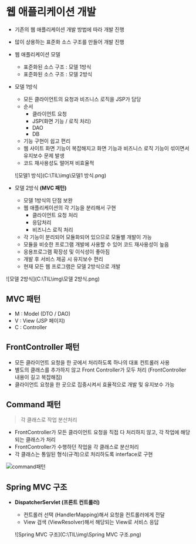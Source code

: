 # 웹 애플리케이션 개발

- 기존의 웹 애플리케이션 개발 방법에 따라 개발 진행

- 많이 상용하는 표준화 소스 구조를 만들어 개발 진행

- 웹 애플리케이션 모델

  - 표준화된 소스 구조 : 모델 1방식
  - 표준화된 소스 구조 : 모델 2방식

- 모델 1방식

  - 모든 클라이언트의 요청과 비즈니스 로직을 JSP가 담당
  - 순서
    - 클라이언트 요청
    - JSP(화면 기능 / 로직 처리)
    - DAO
    - DB
  - 기능 구현이 쉽고 편리
  - 웹 사이트 화면 기능이 복잡해지고 화면 기능과 비즈니스 로직 기능이 섞이면서 유지보수 문제 발생
  - 코드 재사용성도 떨어져 비효율적

  ![모델1 방식](C:\TIL\img\모델1 방식.png)

- 모델 2방식 **(MVC 패턴)**

  - 모델 1방식의 단점 보완
  - 웹 애플리케이션의 각 기능을 분리해서 구현
    - 클라이언트 요청 처리
    - 응답처리
    - 비즈니스 로직 처리
  - 각 기능이 분리되어 모듈화되어 있으므로 모듈별 개발이 가능
  - 모듈을 비슷한 프로그램 개발에 사용할 수 있어 코드 재사용성이 높음
  - 응용프로그램 확장성 및 이식성이 좋아짐
  - 개발 후 서비스 제공 시 유지보수 편리
  - 현재 모든 웹 프로그램은 모델 2방식으로 개발

![모델 2방식](C:\TIL\img\모델 2방식.png)



## MVC 패턴

- M : Model (DTO / DAO)
- V : View (JSP 페이지)
- C : Controller



## FrontController  패턴

- 모든 클라이언트 요청을 한 곳에서 처리하도록 하나의 대표 컨트롤러 사용
- 별도의 클래스를 추가하지 않고 Front Controller가 모두 처리 (FrontController 내용이 길고 복잡해짐)
- 클라이언트 요청을 한 곳으로 집중시켜서 효율적으로 개발 및 유지보수 가능



## Command 패턴

> 각 클래스로 작업 분산처리

- FrontController가 모든 클라이언트 요청을 직접 다 처리하지 않고, 각 작업에 해당되는 클래스가 처리
- FrontController가 수행하던 작업을 각 클래스로 분산처리
- 각 클래스는 통일된 형식(규격)으로 처리하도록 interface로 구현

![command패턴](C:\TIL\img\command패턴.png)



## Spring MVC 구조

- **DispatcherServlet (프론트 컨트롤러)**

  - 컨트롤러 선택 (HandlerMapping)해서 요청을 컨트롤러에게 전달
  - View 검색 (ViewResolver)해서 해당되는 View로 서비스 응답

  

  ![Spring MVC 구조](C:\TIL\img\Spring MVC 구조.png)